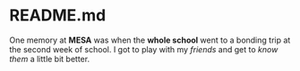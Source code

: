# README.md

One memory at **MESA** was when the **whole school** went to a bonding trip at the second week of school. I got to play with my *friends* and get to *know them* a little bit better.

